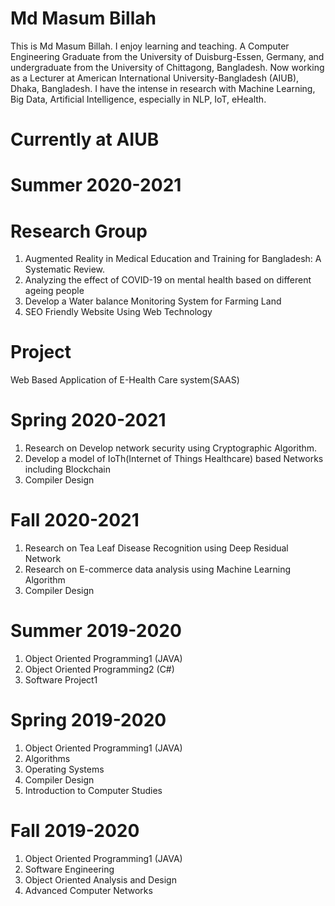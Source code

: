 # Md Masum Billah
This is Md Masum Billah. I enjoy learning and teaching. A Computer Engineering Graduate from the University of Duisburg-Essen, Germany, and undergraduate from the University of Chittagong, Bangladesh. Now working as a Lecturer at American International University-Bangladesh (AIUB), Dhaka, Bangladesh. I have the intense in research with Machine Learning, Big Data, Artificial Intelligence, especially in NLP, IoT, eHealth.

# Currently at AIUB
# Summer 2020-2021
 # Research Group
1. Augmented Reality in Medical Education and Training for Bangladesh: A Systematic Review.
2. Analyzing the effect of COVID-19 on mental health based on different ageing people
3. Develop a Water balance Monitoring System for Farming Land
4. SEO Friendly Website Using Web Technology
# Project 
Web Based Application of E-Health Care system(SAAS)
# Spring 2020-2021
1. Research on Develop network security using Cryptographic Algorithm.
2. Develop a model of IoTh(Internet of Things Healthcare) based Networks including Blockchain
3. Compiler Design
 
# Fall 2020-2021
1. Research on Tea Leaf Disease Recognition using Deep Residual Network
2. Research on E-commerce data analysis using Machine Learning Algorithm
3. Compiler Design

# Summer 2019-2020
1. Object Oriented Programming1 (JAVA)
2. Object Oriented Programming2 (C#)
3. Software Project1
# Spring 2019-2020
1. Object Oriented Programming1 (JAVA)
2. Algorithms
3. Operating Systems
4. Compiler Design
5. Introduction to Computer Studies
# Fall 2019-2020
1. Object Oriented Programming1 (JAVA)
2. Software Engineering
3. Object Oriented Analysis and Design
4. Advanced Computer Networks
